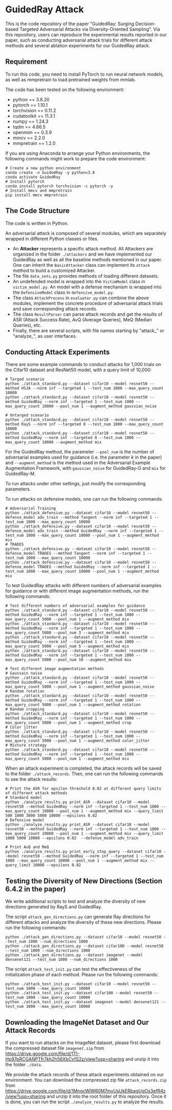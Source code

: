 # GuidedRay Attack

This is the code repository of the paper "GuidedRay: Surging Decision-based Targeted Adversarial Attacks via Diversity-Oriented Sampling". Via this repository, users can reproduce the experimental results reported in our paper, such as conducting adversarial attack trials for different attack methods and several ablation experiments for our GuidedRay attack.

## Requirement

To run this code, you need to install PyTorch to run neural network models, as well as mmpretrain to load pretrained weights from mmlab.

The code has been tested on the following environment:

* python == 3.8.20
* pytorch == 1.10.1
* torchvision == 0.11.2
* cudatoolkit == 11.3.1
* numpy == 1.24.3
* tqdm == 4.66.5
* openmim == 0.3.9
* mmcv == 2.2.0
* mmpretrain == 1.2.0

If you are using Anaconda to arrange your Python environments, the following commands might work to prepare the code environment:

```shell
# Create a new python environment
conda create -n GuidedRay -y python=3.8
conda activate GuidedRay
# Install pytorch
conda install pytorch torchvision -c pytorch -y
# Install mmcv and mmpretrain
pip install mmcv mmpretrain
```

## The Code Structure

The code is written in Python.

An adversarial attack is composed of several modules, which are separately wrapped in different Python classes or files.

* An **Attacker** represents a specific attack method. All Attackers are organized in the folder `./attackers` and we have implemented our GuidedRay as well as all the baseline methods mentioned in our paper. One can inherit the `BasicAttacker` class can implement its `attack` method to build a customized Attacker.
* The file `data_sets.py` provides methods of loading different datasets.
* An undefended model is wrapped into the `VictimModel` class in `victim_model.py`. An model with a defense mechanism is wrapped into the `DefensiveModel` class in `defensive_model.py`.
* The class `AttackProcess` in `evaluator.py` can combine the above modules, implement the concrete procedure of adversarial attack trials and save corresponding attack records.
* The class `ResultParser` can parse attack records and get the results of ASR (Attack Success Rate), AvQ (Average Queries), MeQ (Median Queries), etc.
* Finally, there are several scripts, with file names starting by "attack\_" or "analyze\_", as user interfaces.

## Conducting Attack Experiments

There are some example commands to conduct attacks for 1,000 trials on the Cifar10 dataset and ResNet50 model, with a query limit of 10,000:

```shell
# Targed scenario
python ./attack_standard.py --dataset cifar10 --model resnet50 --method HSJA --norm inf --targeted 1 --test_num 1000 --max_query_count 10000
python ./attack_standard.py --dataset cifar10 --model resnet50 --method GuidedRay --norm inf --targeted 1 --test_num 1000 --max_query_count 10000 --pool_num 1 --augment_method gaussian_noise

# Untarged scenario
python ./attack_standard.py --dataset cifar10 --model resnet50 --method RayS --norm inf --targeted 0 --test_num 1000 --max_query_count 10000
python ./attack_standard.py --dataset cifar10 --model resnet50 --method GuidedRay --norm inf --targeted 0 --test_num 1000 --max_query_count 10000 --augment_method mix
```

For the GuidedRay method, the parameter `--pool_num` is the number of adversarial examples used for guidance (i.e. the parameter $k$ in the paper) and `--augment_method` is the method used in the Adversarial Example Augmentation Framework, with `gaussian_noise` for GuidedRay-G and `mix` for GuidedRay-M.

To run attacks under other settings, just modify the corresponding parameters.

To run attacks on defensive models, one can run the following commands:

```shell
# Adversarial Training
python ./attack_defensive.py --dataset cifar10 --model resnet50 --defense_model adv_train --method Tangent --norm inf --targeted 1 --test_num 1000 --max_query_count 10000
python ./attack_defensive.py --dataset cifar10 --model resnet50 --defense_model adv_train --method GuidedRay --norm inf --targeted 1 --test_num 1000 --max_query_count 10000 --pool_num 1 --augment_method mix
# TRADES
python ./attack_defensive.py --dataset cifar10 --model resnet50 --defense_model TRADES --method Tangent --norm inf --targeted 1 --test_num 1000 --max_query_count 10000
python ./attack_defensive.py --dataset cifar10 --model resnet50 --defense_model TRADES --method GuidedRay --norm inf --targeted 1 --test_num 1000 --max_query_count 10000 --pool_num 1 --augment_method mix
```

To test GuidedRay attacks with different numbers of adversarial examples for guidance or with different image augmentation methods, run the following commands:

```shell
# Test different numbers of adversarial examples for guidance
python ./attack_standard.py --dataset cifar10 --model resnet50 --method GuidedRay --norm inf --targeted 1 --test_num 1000 --max_query_count 5000 --pool_num 1 --augment_method mix
python ./attack_standard.py --dataset cifar10 --model resnet50 --method GuidedRay --norm inf --targeted 1 --test_num 1000 --max_query_count 5000 --pool_num 3 --augment_method mix
python ./attack_standard.py --dataset cifar10 --model resnet50 --method GuidedRay --norm inf --targeted 1 --test_num 1000 --max_query_count 5000 --pool_num 5 --augment_method mix
python ./attack_standard.py --dataset cifar10 --model resnet50 --method GuidedRay --norm inf --targeted 1 --test_num 1000 --max_query_count 5000 --pool_num 10 --augment_method mix

# Test different image augmentation methods
# Gaussain noise
python ./attack_standard.py --dataset cifar10 --model resnet50 --method GuidedRay --norm inf --targeted 1 --test_num 1000 --max_query_count 5000 --pool_num 1 --augment_method gaussian_noise
# Random rotation
python ./attack_standard.py --dataset cifar10 --model resnet50 --method GuidedRay --norm inf --targeted 1 --test_num 1000 --max_query_count 5000 --pool_num 1 --augment_method rotation
# Random cropping
python ./attack_standard.py --dataset cifar10 --model resnet50 --method GuidedRay --norm inf --targeted 1 --test_num 1000 --max_query_count 5000 --pool_num 1 --augment_method crop
# Color jitter
python ./attack_standard.py --dataset cifar10 --model resnet50 --method GuidedRay --norm inf --targeted 1 --test_num 1000 --max_query_count 5000 --pool_num 1 --augment_method color_jitter
# Mixture strategy
python ./attack_standard.py --dataset cifar10 --model resnet50 --method GuidedRay --norm inf --targeted 1 --test_num 1000 --max_query_count 5000 --pool_num 1 --augment_method mix
```

When an attack experiment is completed, the attack records will be saved to the folder `./attack_records`. Then, one can run the following commands to see the attack results:

```shell
# Print the ASR for epsilon threshold 0.02 at different query limits of different attack methods
# Standard model
python ./analyze_results.py print_ASR --dataset cifar10 --model resnet50 --method GuidedRay --norm inf --targeted 1 --test_num 1000 --max_query_count 10000 --pool_num 1 --augment_method mix --query_limit 500 1000 3000 5000 10000 --epsilons 0.02
# Defensive model
python ./analyze_results.py print_ASR --dataset cifar10 --model resnet50 --method GuidedRay --norm inf --targeted 1 --test_num 1000 --max_query_count 10000 --pool_num 1 --augment_method mix --query_limit 1000 5000 10000 --epsilons 0.02  --defense_model adv_train

# Print AvQ and MeQ
python ./analyze_results.py print_early_stop_query --dataset cifar10 --model resnet50 --method GuidedRay --norm inf --targeted 1 --test_num 1000 --max_query_count 10000 --pool_num 1 --augment_method mix --query_limit 10000 --epsilons 0.02
```

## Testing the Diversity of New Directions (Section 6.4.2 in the paper)

We write additional scripts to test and analyze the diversity of new directions generated by RayS and GuidedRay.

The script `attack_gen_directions.py` can generate Ray directions for different attacks and analyze the diversity of these new directions. Please run the following commands:

```shell
python ./attack_gen_directions.py --dataset cifar10 --model resnet50 --test_num 1000 --num_directions 1000
python ./attack_gen_directions.py --dataset cifar100 --model resnet50 --test_num 1000 --num_directions 1000
python ./attack_gen_directions.py --dataset imagenet --model densenet121 --test_num 1000 --num_directions 1000
```

The script `attack_test_init.py` can test the effectiveness of the initialization phase of each method. Please run the following commands:

```shell
python ./attack_test_init.py --dataset cifar10 --model resnet50 --test_num 1000 --max_query_count 10000
python ./attack_test_init.py --dataset cifar100 --model resnet50 --test_num 1000 --max_query_count 10000
python ./attack_test_init.py --dataset imagenet --model densenet121 --test_num 1000 --max_query_count 10000
```

## Downloading the ImageNet Dataset and Our Attack Records

If you want to run attacks on the ImageNet dataset, please first download the compressed  dataset file `imagenet.zip` from https://drive.google.com/file/d/1TI-Hp97pRCGANPTfr7kh2h56XbCvfS2z/view?usp=sharing and unzip it into the folder `./data`.

We provide the attack records  of these attack experiments obtained on our environment. You can download the compressed zip file `attack_records.zip` from https://drive.google.com/file/d/1MngcWlW60M7mvUsUkERbagUgOs3efR4z/view?usp=sharing and unzip it into the root folder of this repository. Once it is done, you can run the script `./analyze_results.py` to analyze the results.
